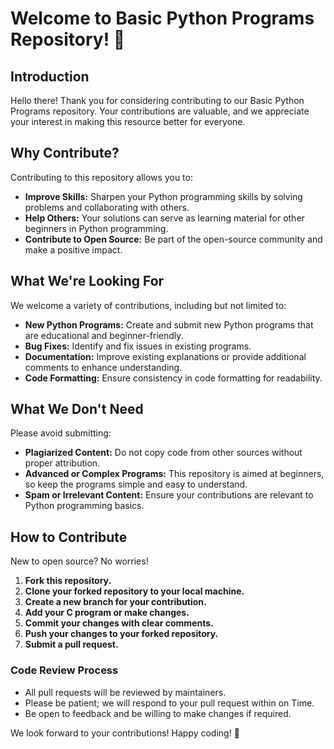 # Welcome to Basic Python Programs Repository! 🐍

## Introduction

Hello there! Thank you for considering contributing to our Basic Python Programs repository. Your contributions are valuable, and we appreciate your interest in making this resource better for everyone.

## Why Contribute?

Contributing to this repository allows you to:

- **Improve Skills:** Sharpen your Python programming skills by solving problems and collaborating with others.
- **Help Others:** Your solutions can serve as learning material for other beginners in Python programming.
- **Contribute to Open Source:** Be part of the open-source community and make a positive impact.

## What We're Looking For

We welcome a variety of contributions, including but not limited to:

- **New Python Programs:** Create and submit new Python programs that are educational and beginner-friendly.
- **Bug Fixes:** Identify and fix issues in existing programs.
- **Documentation:** Improve existing explanations or provide additional comments to enhance understanding.
- **Code Formatting:** Ensure consistency in code formatting for readability.

## What We Don't Need

Please avoid submitting:

- **Plagiarized Content:** Do not copy code from other sources without proper attribution.
- **Advanced or Complex Programs:** This repository is aimed at beginners, so keep the programs simple and easy to understand.
- **Spam or Irrelevant Content:** Ensure your contributions are relevant to Python programming basics.

## How to Contribute

New to open source? No worries!
1. **Fork this repository.**
2. **Clone your forked repository to your local machine.**
3. **Create a new branch for your contribution.**
4. **Add your C program or make changes.**
5. **Commit your changes with clear comments.**
6. **Push your changes to your forked repository.**
7. **Submit a pull request.**

### Code Review Process

- All pull requests will be reviewed by maintainers.
- Please be patient; we will respond to your pull request within on Time.
- Be open to feedback and be willing to make changes if required.

We look forward to your contributions! Happy coding! 🚀
